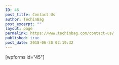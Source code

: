 ```yaml
---
ID: 46
post_title: Contact Us
author: TechinBag
post_excerpt: ""
layout: page
permalink: https://www.techinbag.com/contact-us/
published: true
post_date: 2018-06-30 02:19:32
---
```

<!-- wp:paragraph -->
<p>[wpforms id="45"]</p>
<!-- /wp:paragraph -->